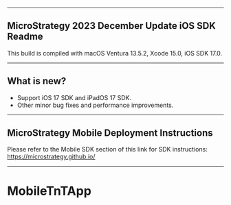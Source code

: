 ---------------------------------------------------------------
MicroStrategy 2023 December Update iOS SDK Readme
---------------------------------------------------------------

This build is compiled with macOS Ventura 13.5.2, Xcode 15.0, iOS SDK 17.0.

---------------------------------------------------------------
What is new?
---------------------------------------------------------------

- Support iOS 17 SDK and iPadOS 17 SDK.
- Other minor bug fixes and performance improvements.

---------------------------------------------------------------
MicroStrategy Mobile Deployment Instructions
---------------------------------------------------------------

Please refer to the Mobile SDK section of this link for SDK instructions:
https://microstrategy.github.io/

---------------------------------------------------------------
# MobileTnTApp

